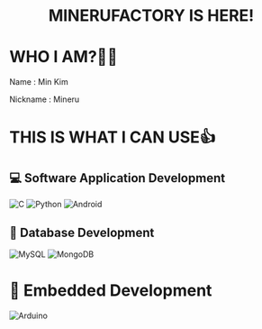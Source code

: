 <div align="center">
 <h1>MINERUFACTORY IS HERE!</h1>
</div>


# WHO I AM?🙋‍♂
Name : Min Kim 

Nickname : Mineru

# THIS IS WHAT I CAN USE👍

## 💻 Software Application Development
![C](https://img.shields.io/badge/c-%2300599C.svg?style=for-the-badge&logo=c&logoColor=white)
![Python](https://img.shields.io/badge/python-3670A0?style=for-the-badge&logo=python&logoColor=ffdd54)
![Android](https://img.shields.io/badge/Android-6DB33F?style=for-the-badge&logo=Android&logoColor=white)

## 💾 Database Development
![MySQL](https://img.shields.io/badge/mysql-4479A1.svg?style=for-the-badge&logo=mysql&logoColor=white)
![MongoDB](https://img.shields.io/badge/-MongoDB-13aa52.svg?style=for-the-badge&logo=mongodb&logoColor=white)

# 📱 Embedded Development
![Arduino](https://img.shields.io/badge/Arduino-00878F?style=for-the-badge&logo=arduino&logoColor=white)


<!--
**kminnyes/kminnyes** is a ✨ _special_ ✨ repository because its `README.md` (this file) appears on your GitHub profile.

Here are some ideas to get you started:

- 🔭 I’m currently working on ...
- 🌱 I’m currently learning Python Language and Algorithms
- 👯 I’m looking to collaborate on ...
- 🤔 I’m looking for help with ...
- 💬 Ask me about ...
- 📫 How to reach me: kminnyes@gmail.com on email
- 😄 Pronouns: ...
- ⚡ Fun fact: ...
-->
